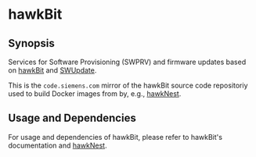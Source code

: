 # hawkBit #

## Synopsis ##

Services for Software Provisioning (SWPRV) and firmware updates based on [hawkBit](https://projects.eclipse.org/proposals/hawkbit) and [SWUpdate](https://github.com/sbabic/swupdate).

This is the `code.siemens.com` mirror of the hawkBit source code repositoriy used to build Docker images from by, e.g., [hawkNest](https://code.siemens.com/webofsystems/swprv-hawknest).


## Usage and Dependencies ##

For usage and dependencies of hawkBit, please refer to hawkBit's documentation and [hawkNest](https://code.siemens.com/webofsystems/swprv-hawknest).

